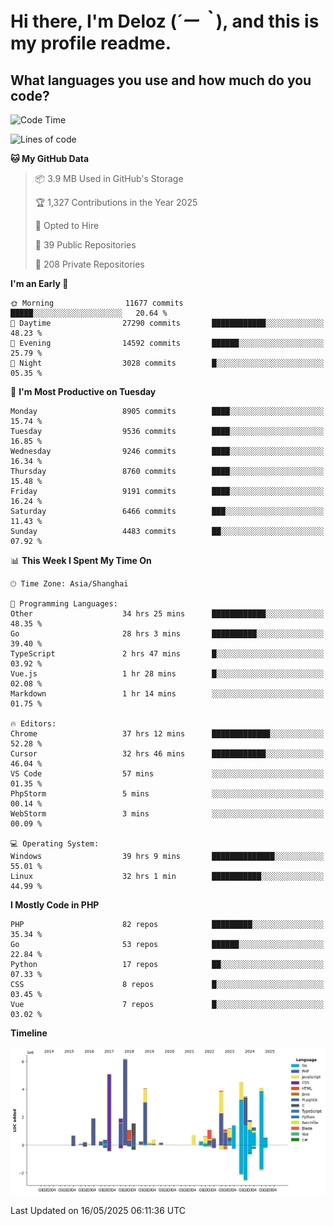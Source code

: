 # **Hi there, I'm Deloz (*´ー｀*), and this is my profile readme.**

## **What languages you use and how much do you code?**

<!--START_SECTION:waka-->
![Code Time](http://img.shields.io/badge/Code%20Time-6%2C380%20hrs%2032%20mins-blue)

![Lines of code](https://img.shields.io/badge/From%20Hello%20World%20I%27ve%20Written-50.9%20million%20lines%20of%20code-blue)

**🐱 My GitHub Data** 

> 📦 3.9 MB Used in GitHub's Storage 
 > 
> 🏆 1,327 Contributions in the Year 2025
 > 
> 💼 Opted to Hire
 > 
> 📜 39 Public Repositories 
 > 
> 🔑 208 Private Repositories 
 > 
**I'm an Early 🐤** 

```text
🌞 Morning                11677 commits       █████░░░░░░░░░░░░░░░░░░░░   20.64 % 
🌆 Daytime                27290 commits       ████████████░░░░░░░░░░░░░   48.23 % 
🌃 Evening                14592 commits       ██████░░░░░░░░░░░░░░░░░░░   25.79 % 
🌙 Night                  3028 commits        █░░░░░░░░░░░░░░░░░░░░░░░░   05.35 % 
```
📅 **I'm Most Productive on Tuesday** 

```text
Monday                   8905 commits        ████░░░░░░░░░░░░░░░░░░░░░   15.74 % 
Tuesday                  9536 commits        ████░░░░░░░░░░░░░░░░░░░░░   16.85 % 
Wednesday                9246 commits        ████░░░░░░░░░░░░░░░░░░░░░   16.34 % 
Thursday                 8760 commits        ████░░░░░░░░░░░░░░░░░░░░░   15.48 % 
Friday                   9191 commits        ████░░░░░░░░░░░░░░░░░░░░░   16.24 % 
Saturday                 6466 commits        ███░░░░░░░░░░░░░░░░░░░░░░   11.43 % 
Sunday                   4483 commits        ██░░░░░░░░░░░░░░░░░░░░░░░   07.92 % 
```


📊 **This Week I Spent My Time On** 

```text
🕑︎ Time Zone: Asia/Shanghai

💬 Programming Languages: 
Other                    34 hrs 25 mins      ████████████░░░░░░░░░░░░░   48.35 % 
Go                       28 hrs 3 mins       ██████████░░░░░░░░░░░░░░░   39.40 % 
TypeScript               2 hrs 47 mins       █░░░░░░░░░░░░░░░░░░░░░░░░   03.92 % 
Vue.js                   1 hr 28 mins        █░░░░░░░░░░░░░░░░░░░░░░░░   02.08 % 
Markdown                 1 hr 14 mins        ░░░░░░░░░░░░░░░░░░░░░░░░░   01.75 % 

🔥 Editors: 
Chrome                   37 hrs 12 mins      █████████████░░░░░░░░░░░░   52.28 % 
Cursor                   32 hrs 46 mins      ████████████░░░░░░░░░░░░░   46.04 % 
VS Code                  57 mins             ░░░░░░░░░░░░░░░░░░░░░░░░░   01.35 % 
PhpStorm                 5 mins              ░░░░░░░░░░░░░░░░░░░░░░░░░   00.14 % 
WebStorm                 3 mins              ░░░░░░░░░░░░░░░░░░░░░░░░░   00.09 % 

💻 Operating System: 
Windows                  39 hrs 9 mins       ██████████████░░░░░░░░░░░   55.01 % 
Linux                    32 hrs 1 min        ███████████░░░░░░░░░░░░░░   44.99 % 
```

**I Mostly Code in PHP** 

```text
PHP                      82 repos            █████████░░░░░░░░░░░░░░░░   35.34 % 
Go                       53 repos            ██████░░░░░░░░░░░░░░░░░░░   22.84 % 
Python                   17 repos            ██░░░░░░░░░░░░░░░░░░░░░░░   07.33 % 
CSS                      8 repos             █░░░░░░░░░░░░░░░░░░░░░░░░   03.45 % 
Vue                      7 repos             █░░░░░░░░░░░░░░░░░░░░░░░░   03.02 % 
```



**Timeline**

![Lines of Code chart](https://raw.githubusercontent.com/deloz/deloz/main/assets/bar_graph.png)


 Last Updated on 16/05/2025 06:11:36 UTC
<!--END_SECTION:waka-->
